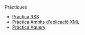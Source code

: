 Pràctiques

- [Pràctica RSS](https://github.com/OscarBePl/Portfoli/blob/main/Moduls/M04-LlenguatgesDeMarques/UF2/Pr%C3%A0ctica%20RSS/HTML.html)
- [Pràctica Àmbits d'aplicació XML](https://github.com/OscarBePl/Portfoli/blob/main/Moduls/M04-LlenguatgesDeMarques/UF2/Pr%C3%A0ctica%20%C3%80mbits%20d'aplicaci%C3%B3%20XML/Practica_Parc_Atraccions.xsl)
- [Pràctica Xquery](https://github.com/OscarBePl/Portfoli/blob/main/Moduls/M04-LlenguatgesDeMarques/UF2/Pr%C3%A0ctica%20Xquery/consulta1.xq)
